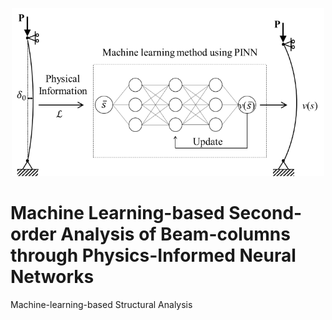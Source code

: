 <p align="center"><img src="mlsa.png" width="500"\></p>

# Machine Learning-based Second-order Analysis of Beam-columns through Physics-Informed Neural Networks
Machine-learning-based Structural Analysis
